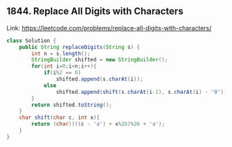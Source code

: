 ## 1844. Replace All Digits with Characters
Link: https://leetcode.com/problems/replace-all-digits-with-characters/

```java
class Solution {
    public String replaceDigits(String s) {
        int n = s.length();
        StringBuilder shifted = new StringBuilder();
        for(int i=0;i<n;i++){
            if(i%2 == 0)
                shifted.append(s.charAt(i));
            else
                shifted.append(shift(s.charAt(i-1), s.charAt(i) - '0'));
        }
        return shifted.toString();
    }
    char shift(char c, int x){
        return (char)(((c - 'a') + x%26)%26 + 'a');
    }
}

```